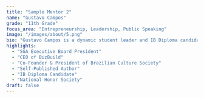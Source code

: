 ```yaml
---
title: "Sample Mentor 2"
name: "Gustavo Campos"
grade: "11th Grade"
focus_area: "Entrepreneurship, Leadership, Public Speaking"
image: "/images/about/5.png"
bio: "Gustavo Campos is a dynamic student leader and IB Diploma candidate recognized for his achievements in academics, entrepreneurship, and service. He currently serves as SGA Executive Board President, CEO of BizBuild, and Co-Founder and President of the Brazilian Culture Society (BCS), while also being a self-published author and active member of the National Honor Society. Known for his leadership, initiative, and ability to connect with others, Gustavo exemplifies strong social confidence, public speaking, and relationship-building skills that allow him to inspire and lead both in and out of the classroom."
highlights:
  - "SGA Executive Board President"
  - "CEO of BizBuild"
  - "Co-Founder & President of Brazilian Culture Society"
  - "Self-Published Author"
  - "IB Diploma Candidate"
  - "National Honor Society"
draft: false
---
```

